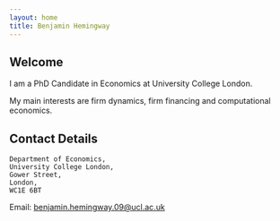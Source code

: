 ```yaml
---
layout: home
title: Benjamin Hemingway
---
```

## Welcome
I am a PhD Candidate in Economics at University College London. 

My main interests are firm dynamics, firm financing and computational economics.

## Contact Details
```
Department of Economics,
University College London, 
Gower Street, 
London, 
WC1E 6BT
```

Email: [benjamin.hemingway.09@ucl.ac.uk](mailto:benjamin.hemingway.09@ucl.ac.uk)